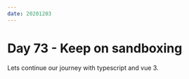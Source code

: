 ```yaml
---
date: 20201203
---
```


# Day 73 - Keep on sandboxing

Lets continue our journey with typescript and vue 3.

